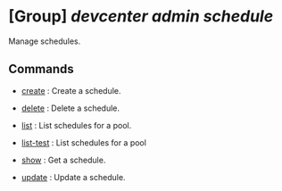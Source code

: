 # [Group] _devcenter admin schedule_

Manage schedules.

## Commands

- [create](/Commands/devcenter/admin/schedule/_create.md)
: Create a schedule.

- [delete](/Commands/devcenter/admin/schedule/_delete.md)
: Delete a schedule.

- [list](/Commands/devcenter/admin/schedule/_list.md)
: List schedules for a pool.

- [list-test](/Commands/devcenter/admin/schedule/_list-test.md)
: List schedules for a pool

- [show](/Commands/devcenter/admin/schedule/_show.md)
: Get a schedule.

- [update](/Commands/devcenter/admin/schedule/_update.md)
: Update a schedule.
